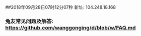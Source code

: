 ##2018年09月28日07时12分07秒 新址: 104.248.18.168
### 兔友常见问题及解答: https://github.com/wanggonging/d/blob/w/FAQ.md
